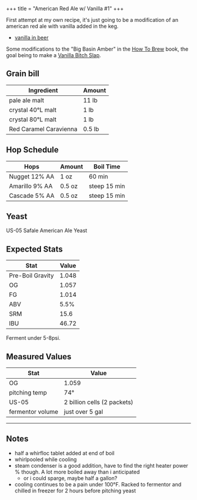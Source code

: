 +++
title = "American Red Ale w/ Vanilla #1"
+++

First attempt at my own recipe, it's just going to be a modification of an american red ale with vanilla added in the keg.
- [vanilla in beer](https://learningtohomebrew.com/vanilla-extract-in-beer-homebrew/)

Some modifications to the "Big Basin Amber" in the [How To Brew](https://www.goodreads.com/book/show/35281173-how-to-brew) book,
the goal being to make a [Vanilla Bitch Slap](https://www.beeradvocate.com/beer/profile/29162/129139/).

## Grain bill
| Ingredient    | Amount |
|---------------|--------|
| pale ale malt | 11 lb  |
| crystal 40&deg;L malt | 1 lb |
| crystal 80&deg;L malt | 1 lb |
| Red Caramel Caravienna | 0.5 lb |

## Hop Schedule
| Hops | Amount | Boil Time |
|------|--------|-----------|
| Nugget 12% AA | 1 oz | 60 min |
| Amarillo 9% AA | 0.5 oz | steep 15 min |
| Cascade 5% AA | 0.5 oz | steep 15 min |

## Yeast
US-05 Safale American Ale Yeast

## Expected Stats

| Stat | Value |
|------|-------|
| Pre-Boil Gravity | 1.048 |
| OG | 1.057 |
| FG | 1.014 |
| ABV | 5.5% |
| SRM | 15.6 |
| IBU | 46.72 |

Ferment under 5-8psi.

## Measured Values

| Stat | Value |
|------|-------|
| OG   | 1.059 |
| pitching temp | 74&deg; |
| US-05 | 2 billion cells (2 packets) |
| fermentor volume | just over 5 gal |

---

## Notes

- half a whirfloc tablet added at end of boil
- whirlpooled while cooling
- steam condenser is a good addition, have to find the right heater power % though. A lot more boiled away than i anticipated
  - or i could sparge, maybe half a gallon?
- cooling continues to be a pain under 100&deg;F. Racked to fermentor and chilled in freezer for 2 hours before pitching yeast
